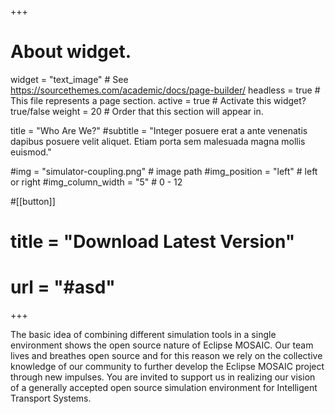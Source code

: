 +++
# About widget.
widget = "text_image"  # See https://sourcethemes.com/academic/docs/page-builder/
headless = true  # This file represents a page section.
active = true  # Activate this widget? true/false
weight = 20  # Order that this section will appear in.

title = "Who Are We?"
#subtitle = "Integer posuere erat a ante venenatis dapibus posuere velit aliquet. Etiam porta sem malesuada magna mollis euismod."

#img = "simulator-coupling.png" # image path
#img_position = "left" # left or right
#img_column_width = "5" # 0 - 12

#[[button]]
#  title = "Download Latest Version"
#  url = "#asd"
+++

The basic idea of combining different simulation tools in a single environment shows the open source nature of Eclipse MOSAIC. Our team lives and breathes open source and for this reason we rely on the collective knowledge of our community to further develop the Eclipse MOSAIC project through new impulses. You are invited to support us in realizing our vision of a generally accepted open source simulation environment for Intelligent Transport Systems.
